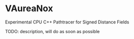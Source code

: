 # VAureaNox
Experimental CPU C++ Pathtracer for Signed Distance Fields


TODO: description, will do as soon as possible
